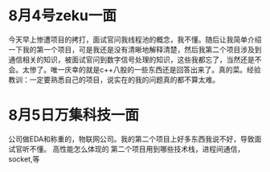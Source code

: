# 8月4号zeku一面
今天早上惨遭项目的拷打，面试官问我线程池的概念，我不懂。随后让我简单介绍一下我的第一个项目，可是我还是没有清晰地解释清楚，然后我第二个项目涉及到通信相关的知识，被面试官问到数字信号处理的知识，这些我都忘了，当然还是不会。太惨了。唯一庆幸的就是c++八股的一些东西还是回答出来了。真的菜。经验教训：一定要熟悉自己的项目，说实在的我的问题真的都不算太难。

# 8月5日万集科技一面
公司做EDA和称重的，物联网公司。我的第二个项目上好多东西我说不好，导致面试官听不懂。
高性能怎么体现的
第二个项目用到哪些技术栈，进程间通信，socket,等

